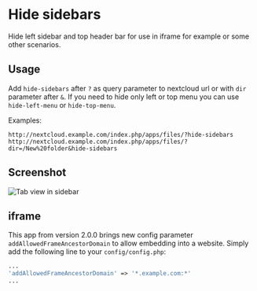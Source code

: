 # Hide sidebars

Hide left sidebar and top header bar for use in iframe for example or some other scenarios.

## Usage 
Add `hide-sidebars` after `?` as query parameter to nextcloud url or with `dir` parameter after `&`.
If you need to hide only left or top menu you can use `hide-left-menu` or `hide-top-menu`.

Examples:
```
http://nextcloud.example.com/index.php/apps/files/?hide-sidebars
http://nextcloud.example.com/index.php/apps/files/?dir=/New%20folder&hide-sidebars
```

## Screenshot
![Tab view in sidebar](.readme/hidesidebars.png)

## iframe

This app from version 2.0.0 brings new config parameter `addAllowedFrameAncestorDomain` to allow embedding into a website.
Simply add the following line to your `config/config.php`:

```php
...
'addAllowedFrameAncestorDomain' => '*.example.com:*'
...
```
